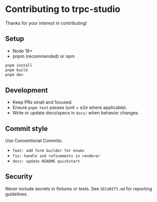 # Contributing to trpc-studio

Thanks for your interest in contributing!

## Setup

- Node 18+
- pnpm (recommended) or npm

```bash
pnpm install
pnpm build
pnpm dev
```

## Development

- Keep PRs small and focused.
- Ensure `pnpm test` passes (unit + e2e where applicable).
- Write or update docs/specs in `docs/` when behavior changes.

## Commit style

Use Conventional Commits:

- `feat: add form builder for enums`
- `fix: handle zod refinements in renderer`
- `docs: update README quickstart`

## Security

Never include secrets in fixtures or tests. See `SECURITY.md` for reporting guidelines.

